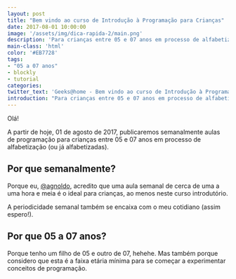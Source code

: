 ```yaml
---
layout: post
title: "Bem vindo ao curso de Introdução à Programação para Crianças"
date: 2017-08-01 10:00:00
image: '/assets/img/dica-rapida-2/main.png'
description: 'Para crianças entre 05 e 07 anos em processo de alfabetização (ou já alfabetizadas)'
main-class: 'html'
color: '#EB7728'
tags:
- "05 a 07 anos"
- blockly
- tutorial
categories:
twitter_text: 'Geeks@home - Bem vindo ao curso de Introdução à Programação para Crianças...'
introduction: "Para crianças entre 05 e 07 anos em processo de alfabetização (ou já alfabetizadas)"
---
```


Olá!

A partir de hoje, 01 de agosto de 2017, publicaremos semanalmente aulas de programação para crianças entre 05 e 07 anos em processo de alfabetização (ou já alfabetizadas).

## Por que semanalmente?

Porque eu, [@agnoldo](https://github.com/agnoldo), acredito que uma aula semanal de cerca de uma a uma hora e meia é o ideal para crianças, ao menos neste curso introdutório.

A periodicidade semanal também se encaixa com o meu cotidiano (assim espero!).

## Por que 05 a 07 anos?

Porque tenho um filho de 05 e outro de 07, hehehe. Mas também porque considero que esta é a faixa etária mínima para se começar a experimentar conceitos de programação.
